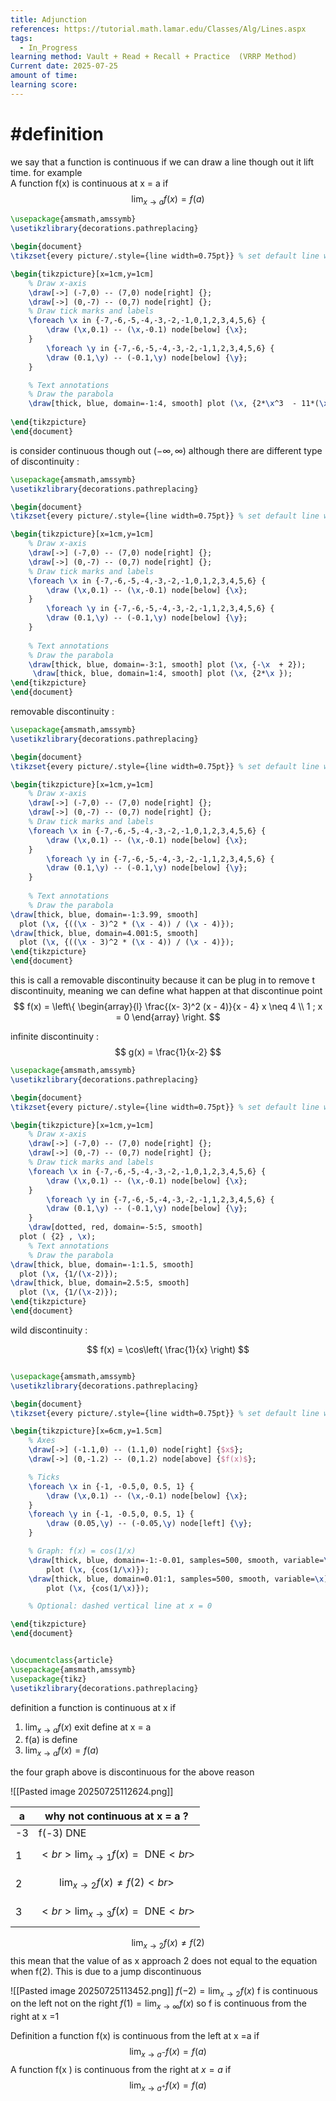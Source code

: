 ```yaml
---
title: Adjunction
references: https://tutorial.math.lamar.edu/Classes/Alg/Lines.aspx
tags:
  - In_Progress
learning method: Vault + Read + Recall + Practice  (VRRP Method)
Current date: 2025-07-25
amount of time: 
learning score:
---
```


# #definition 
we  say that a function is continuous if we can draw a line though out it lift time. for example  
A function f(x) is continuous at x = a  if 
$$
\lim_{ x \to a }  f(x)  = f(a)
$$




```tikz
\usepackage{amsmath,amssymb}
\usetikzlibrary{decorations.pathreplacing}

\begin{document}
\tikzset{every picture/.style={line width=0.75pt}} % set default line width

\begin{tikzpicture}[x=1cm,y=1cm]
    % Draw x-axis
    \draw[->] (-7,0) -- (7,0) node[right] {};
    \draw[->] (0,-7) -- (0,7) node[right] {};
    % Draw tick marks and labels
    \foreach \x in {-7,-6,-5,-4,-3,-2,-1,0,1,2,3,4,5,6} {
        \draw (\x,0.1) -- (\x,-0.1) node[below] {\x};
    }
        \foreach \y in {-7,-6,-5,-4,-3,-2,-1,1,2,3,4,5,6} {
        \draw (0.1,\y) -- (-0.1,\y) node[below] {\y};
    }

    % Text annotations  
    % Draw the parabola
    \draw[thick, blue, domain=-1:4, smooth] plot (\x, {2*\x^3  - 11*(\x)^2 + 12*\x});
 
\end{tikzpicture}
\end{document}
``` 

is consider continuous though out $(-\infty,\infty)$
although there are different type of discontinuity : 

```tikz
\usepackage{amsmath,amssymb}
\usetikzlibrary{decorations.pathreplacing}

\begin{document}
\tikzset{every picture/.style={line width=0.75pt}} % set default line width

\begin{tikzpicture}[x=1cm,y=1cm]
    % Draw x-axis
    \draw[->] (-7,0) -- (7,0) node[right] {};
    \draw[->] (0,-7) -- (0,7) node[right] {};
    % Draw tick marks and labels
    \foreach \x in {-7,-6,-5,-4,-3,-2,-1,0,1,2,3,4,5,6} {
        \draw (\x,0.1) -- (\x,-0.1) node[below] {\x};
    }
        \foreach \y in {-7,-6,-5,-4,-3,-2,-1,1,2,3,4,5,6} {
        \draw (0.1,\y) -- (-0.1,\y) node[below] {\y};
    }
	
    % Text annotations  
    % Draw the parabola
    \draw[thick, blue, domain=-3:1, smooth] plot (\x, {-\x  + 2});
     \draw[thick, blue, domain=1:4, smooth] plot (\x, {2*\x });
\end{tikzpicture}
\end{document}
``` 




removable discontinuity :
```tikz
\usepackage{amsmath,amssymb}
\usetikzlibrary{decorations.pathreplacing}

\begin{document}
\tikzset{every picture/.style={line width=0.75pt}} % set default line width

\begin{tikzpicture}[x=1cm,y=1cm]
    % Draw x-axis
    \draw[->] (-7,0) -- (7,0) node[right] {};
    \draw[->] (0,-7) -- (0,7) node[right] {};
    % Draw tick marks and labels
    \foreach \x in {-7,-6,-5,-4,-3,-2,-1,0,1,2,3,4,5,6} {
        \draw (\x,0.1) -- (\x,-0.1) node[below] {\x};
    }
        \foreach \y in {-7,-6,-5,-4,-3,-2,-1,1,2,3,4,5,6} {
        \draw (0.1,\y) -- (-0.1,\y) node[below] {\y};
    }
	
    % Text annotations  
    % Draw the parabola
\draw[thick, blue, domain=-1:3.99, smooth] 
  plot (\x, {((\x - 3)^2 * (\x - 4)) / (\x - 4)});
\draw[thick, blue, domain=4.001:5, smooth] 
  plot (\x, {((\x - 3)^2 * (\x - 4)) / (\x - 4)});
\end{tikzpicture}
\end{document}
``` 


this is call a removable discontinuity because it can be plug in to remove t discontinuity, meaning we can define what happen at that discontinue point 
$$
f(x)  = \left\{
\begin{array}{l} 
\frac{(x-  3)^2 (x -  4)}{x - 4} x \neq 4  \\
1 ; x = 0 
\end{array}
\right.
$$


infinite discontinuity :
$$
g(x) = \frac{1}{x-2}
$$
```tikz
\usepackage{amsmath,amssymb}
\usetikzlibrary{decorations.pathreplacing}

\begin{document}
\tikzset{every picture/.style={line width=0.75pt}} % set default line width

\begin{tikzpicture}[x=1cm,y=1cm]
    % Draw x-axis
    \draw[->] (-7,0) -- (7,0) node[right] {};
    \draw[->] (0,-7) -- (0,7) node[right] {};
    % Draw tick marks and labels
    \foreach \x in {-7,-6,-5,-4,-3,-2,-1,0,1,2,3,4,5,6} {
        \draw (\x,0.1) -- (\x,-0.1) node[below] {\x};
    }
        \foreach \y in {-7,-6,-5,-4,-3,-2,-1,1,2,3,4,5,6} {
        \draw (0.1,\y) -- (-0.1,\y) node[below] {\y};
    }
	\draw[dotted, red, domain=-5:5, smooth] 
  plot ( {2} , \x);
    % Text annotations  
    % Draw the parabola
\draw[thick, blue, domain=-1:1.5, smooth] 
  plot (\x, {1/(\x-2)});
\draw[thick, blue, domain=2.5:5, smooth] 
  plot (\x, {1/(\x-2)});
\end{tikzpicture}
\end{document}
``` 


wild discontinuity :  

$$
f(x) =  \cos\left( \frac{1}{x} \right)
$$
```tikz 

\usepackage{amsmath,amssymb}
\usetikzlibrary{decorations.pathreplacing}

\begin{document}
\tikzset{every picture/.style={line width=0.75pt}} % set default line width

\begin{tikzpicture}[x=6cm,y=1.5cm]
    % Axes
    \draw[->] (-1.1,0) -- (1.1,0) node[right] {$x$};
    \draw[->] (0,-1.2) -- (0,1.2) node[above] {$f(x)$};

    % Ticks
    \foreach \x in {-1, -0.5,0, 0.5, 1} {
        \draw (\x,0.1) -- (\x,-0.1) node[below] {\x};
    }
    \foreach \y in {-1, -0.5,0, 0.5, 1} {
        \draw (0.05,\y) -- (-0.05,\y) node[left] {\y};
    }

    % Graph: f(x) = cos(1/x)
    \draw[thick, blue, domain=-1:-0.01, samples=500, smooth, variable=\x]
        plot (\x, {cos(1/\x)});
    \draw[thick, blue, domain=0.01:1, samples=500, smooth, variable=\x]
        plot (\x, {cos(1/\x)});

    % Optional: dashed vertical line at x = 0

\end{tikzpicture}
\end{document}


\documentclass{article}
\usepackage{amsmath,amssymb}
\usepackage{tikz}
\usetikzlibrary{decorations.pathreplacing}


``` 


definition a function is continuous at  x  if 
1. $\lim_{ x \to a } f(x)$ exit define at x = a  
2. f(a) is define 
3. $\lim_{ x \to a }f(x) =f(a)$

the four graph   above is discontinuous for the above reason 

![[Pasted image 20250725112624.png]] 



| a   | why not continuous at x  = a ?                    |
| --- | ------------------------------------------------- |
| -3  | f(-3)  DNE                                        |
| 1   | $$<br>\lim_{ x \to 1 } f(x) = \text{ DNE}<br>$$   |
| 2   | $$\lim_{ x \to 2 } f(x)  \neq  f(2)<br>$$         |
| 3   | $$<br>\lim_{ x \to 3 }  f(x)  = \text{ DNE}<br>$$ |


$$
\lim_{ x \to 2 } f(x)  \neq  f(2) 
$$
this mean that the value of as x  approach 2 does not equal to the equation when f(2). This is due to a jump discontinuous 

![[Pasted image 20250725113452.png]] 
$f(-2)=\lim_{ x \to 2 }f(x)$
f is continuous on the left not on the right 
$f(1)=\lim_{ x \to \infty }f(x)$ so  f is continuous from the right at x  =1 

Definition  a function f(x) is continuous from the left at x  =a  if  
$$
\lim_{ x \to a^- }  f(x)  = f(a )
$$
A function f(x ) is continuous from the right at $x=a$ if 
$$
\lim_{ x \to a^+ }  f(x)  = f(a )
$$
